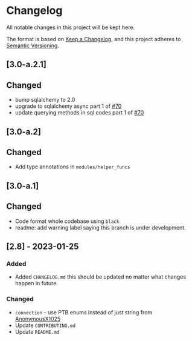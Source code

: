 # Changelog

All notable changes in this project will be kept here.

The format is based on [Keep a Changelog](https://keepachangelog.com/en/1.0.0/),
and this project adheres to [Semantic Versioning](https://semver.org/spec/v2.0.0.html).

## [3.0-a.2.1]

## Changed

- bump  sqlalchemy to 2.0
- upgrade to sqlalchemy async part 1 of [#70](https://github.com/Black-Bulls-Bots/zerotwobot/issues/70)
- update querying methods in sql codes part 1 of [#70](https://github.com/Black-Bulls-Bots/zerotwobot/issues/70)

## [3.0-a.2]

## Changed

- Add type annotations in `modules/helper_funcs`

## [3.0-a.1]

## Changed

- Code format whole codebase using `black`
- readme: add warning label saying this branch is under development.

## [2.8] - 2023-01-25

### Added

- Added `CHANGELOG.md` this should be updated no matter what changes happen in future.

### Changed

- `connection` - use PTB enums instead of just string from  [AnonymousX1025](https://github.com/AnonymousX1025)
- Update `CONTRIBUTING.md`
- Update `README.md`



[v2.5]: https://github.com/Black-Bulls-Bots/zerotwobot/releases/tag/v2.5